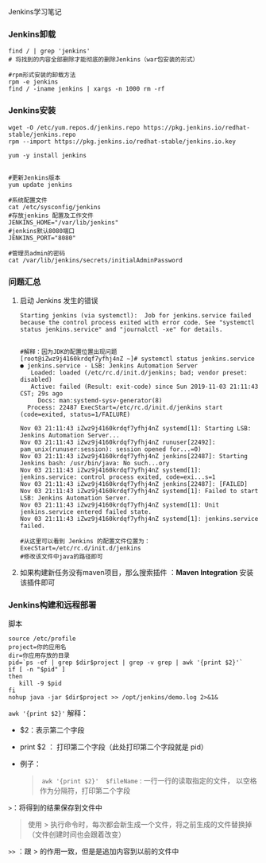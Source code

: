 Jenkins学习笔记

### Jenkins卸载

```shell
find / | grep 'jenkins'
# 将找到的内容全部删除才能彻底的删除Jenkins（war包安装的形式）

#rpm形式安装的卸载方法
rpm -e jenkins
find / -iname jenkins | xargs -n 1000 rm -rf
```



### Jenkins安装

```shell
wget -O /etc/yum.repos.d/jenkins.repo https://pkg.jenkins.io/redhat-stable/jenkins.repo
rpm --import https://pkg.jenkins.io/redhat-stable/jenkins.io.key

yum -y install jenkins


#更新Jenkins版本
yum update jenkins

#系统配置文件
cat /etc/sysconfig/jenkins
#存放jenkins 配置及工作文件
JENKINS_HOME="/var/lib/jenkins" 
#jenkins默认8080端口
JENKINS_PORT="8080" 

#管理员admin的密码
cat /var/lib/jenkins/secrets/initialAdminPassword

```



### 问题汇总

1. 启动 Jenkins 发生的错误

   ```shell
   Starting jenkins (via systemctl):  Job for jenkins.service failed because the control process exited with error code. See "systemctl status jenkins.service" and "journalctl -xe" for details.
   
   
   #解释：因为JDK的配置位置出现问题
   [root@iZwz9j4160krdqf7yfhj4nZ ~]# systemctl status jenkins.service
   ● jenkins.service - LSB: Jenkins Automation Server
      Loaded: loaded (/etc/rc.d/init.d/jenkins; bad; vendor preset: disabled)
      Active: failed (Result: exit-code) since Sun 2019-11-03 21:11:43 CST; 29s ago
        Docs: man:systemd-sysv-generator(8)
     Process: 22487 ExecStart=/etc/rc.d/init.d/jenkins start (code=exited, status=1/FAILURE)
   
   Nov 03 21:11:43 iZwz9j4160krdqf7yfhj4nZ systemd[1]: Starting LSB: Jenkins Automation Server...
   Nov 03 21:11:43 iZwz9j4160krdqf7yfhj4nZ runuser[22492]: pam_unix(runuser:session): session opened for...=0)
   Nov 03 21:11:43 iZwz9j4160krdqf7yfhj4nZ jenkins[22487]: Starting Jenkins bash: /usr/bin/java: No such...ory
   Nov 03 21:11:43 iZwz9j4160krdqf7yfhj4nZ systemd[1]: jenkins.service: control process exited, code=exi...s=1
   Nov 03 21:11:43 iZwz9j4160krdqf7yfhj4nZ jenkins[22487]: [FAILED]
   Nov 03 21:11:43 iZwz9j4160krdqf7yfhj4nZ systemd[1]: Failed to start LSB: Jenkins Automation Server.
   Nov 03 21:11:43 iZwz9j4160krdqf7yfhj4nZ systemd[1]: Unit jenkins.service entered failed state.
   Nov 03 21:11:43 iZwz9j4160krdqf7yfhj4nZ systemd[1]: jenkins.service failed.
   
   #从这里可以看到 Jenkins 的配置文件位置为：ExecStart=/etc/rc.d/init.d/jenkins
   #修改该文件中java的路径即可
   ```




2. 如果构建新任务没有maven项目，那么搜索插件 ：**Maven Integration** 安装该插件即可









### Jenkins构建和远程部署

脚本

```shell
source /etc/profile
project=你的应用名
dir=你应用存放的目录
pid=`ps -ef | grep $dir$project | grep -v grep | awk '{print $2}'`
if [ -n "$pid" ]
then
   kill -9 $pid
fi
nohup java -jar $dir$project >> /opt/jenkins/demo.log 2>&1&
```

`awk '{print $2}'` 解释：

- $2：表示第二个字段

- print $2 ： 打印第二个字段（此处打印第二个字段就是 pid）

- 例子：

  > ​		`awk '{print $2}'  $fileName` :  一行一行的读取指定的文件， 以空格作为分隔符，打印第二个字段

`>`：将得到的结果保存到文件中

> 使用 >  执行命令时，每次都会新生成一个文件，将之前生成的文件替换掉（文件创建时间也会跟着改变） 

`>>` ：跟 > 的作用一致，但是是追加内容到以前的文件中



